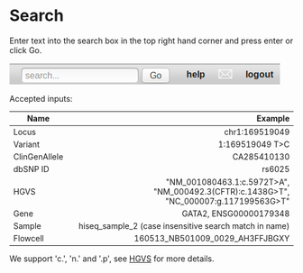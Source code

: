 # Search

Enter text into the search box in the top right hand corner and press enter or click Go.

![](images/search.png)

Accepted inputs:

| Name | Example |
| ---- | -------:|
| Locus | chr1:169519049 |
| Variant | 1:169519049 T>C |
| ClinGenAllele | CA285410130 |
| dbSNP ID | rs6025 |
| HGVS | "NM_001080463.1:c.5972T>A", "NM_000492.3(CFTR):c.1438G>T", "NC_000007:g.117199563G>T" |
| Gene | GATA2, ENSG00000179348 |
| Sample | hiseq_sample_2 (case insensitive search match in name) |
| Flowcell | 160513_NB501009_0029_AH3FFJBGXY |

We support 'c.', 'n.' and '.p', see [HGVS](../variants/hgvs.md) for more details.
